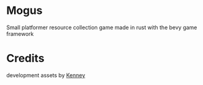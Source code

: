# Mogus
Small platformer resource collection game made in rust with the bevy game framework

# Credits
development assets by [Kenney](https://kenney.nl/assets/pixel-platformer)